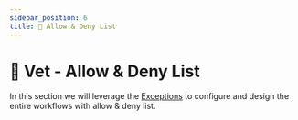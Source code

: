 ```yaml
---
sidebar_position: 6
title: 🚫 Allow & Deny List
---
```


# 🚫 Vet - Allow & Deny List

In this section we will leverage the [Exceptions](./exceptions) to configure and design the entire workflows with allow & deny list.
